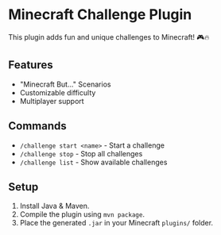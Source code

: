 # Minecraft Challenge Plugin

This plugin adds fun and unique challenges to Minecraft! 🎮🔥

## Features
- "Minecraft But..." Scenarios
- Customizable difficulty
- Multiplayer support

## Commands
- `/challenge start <name>` - Start a challenge
- `/challenge stop` - Stop all challenges
- `/challenge list` - Show available challenges

## Setup
1. Install Java & Maven.
2. Compile the plugin using `mvn package`.
3. Place the generated `.jar` in your Minecraft `plugins/` folder.
